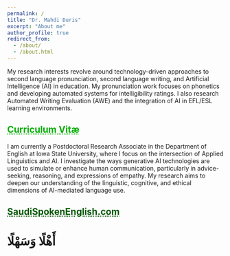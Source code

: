 ```yaml
---
permalink: /
title: "Dr. Mahdi Duris"
excerpt: "About me"
author_profile: true
redirect_from: 
  - /about/
  - /about.html
---
```


My research interests revolve around technology-driven approaches to second language pronunciation, second language writing, and Artificial Intelligence (AI) in education. My pronunciation work focuses on phonetics and developing automated systems for intelligibility ratings. I also research Automated Writing Evaluation (AWE) and the integration of AI in EFL/ESL learning environments.
## <a href="https://docs.google.com/document/d/1rJP290K9KZX8wSZH5OYRTR_TdOTgd_LAbc8ZCDpXV2A/preview" target="_blank" style="text-align: center; color: #00ad00; text-decoration: underline;text-decoration-style: dotted;">Curriculum Vitæ</a><br/>

I am currently a Postdoctoral Research Associate in the Department of English at Iowa State University, where I focus on the intersection of Applied Linguistics and AI. I investigate the ways generative AI technologies are used to simulate or enhance human communication, particularly in advice-seeking, reasoning, and expressions of empathy. My research aims to deepen our understanding of the linguistic, cognitive, and ethical dimensions of AI-mediated language use.
## <a href="https://saudispokenenglish.com" target="_blank" style="text-align: center; color: #005700; text-decoration: underline;text-decoration-style: dotted;">SaudiSpokenEnglish.com</a>
# أَهْلًا وَسَهْلًا
